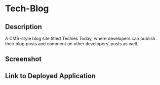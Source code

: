 # Tech-Blog

## Description 

A CMS-style blog site titled Techies Today, where developers can publish their blog posts and comment on other developers’ posts as well.


## Screenshot 

## Link to Deployed Application